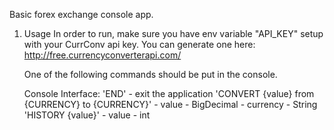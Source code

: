 Basic forex exchange console app.

1. Usage
    In order to run, make sure you have env variable "API_KEY" setup with your
    CurrConv api key. You can generate one here: http://free.currencyconverterapi.com/

    One of the following commands should be put in the console.

    Console Interface:
       'END' - exit the application
       'CONVERT {value} from {CURRENCY} to {CURRENCY}'
           - value - BigDecimal
           - currency - String
       'HISTORY {value}'
           - value - int
